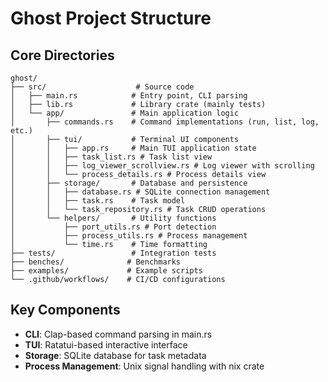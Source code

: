 # Ghost Project Structure

## Core Directories
```
ghost/
├── src/                    # Source code
│   ├── main.rs            # Entry point, CLI parsing
│   ├── lib.rs             # Library crate (mainly tests)
│   └── app/               # Main application logic
│       ├── commands.rs    # Command implementations (run, list, log, etc.)
│       ├── tui/           # Terminal UI components
│       │   ├── app.rs     # Main TUI application state
│       │   ├── task_list.rs # Task list view
│       │   ├── log_viewer_scrollview.rs # Log viewer with scrolling
│       │   └── process_details.rs # Process details view
│       ├── storage/       # Database and persistence
│       │   ├── database.rs # SQLite connection management
│       │   ├── task.rs    # Task model
│       │   └── task_repository.rs # Task CRUD operations
│       └── helpers/       # Utility functions
│           ├── port_utils.rs # Port detection
│           ├── process_utils.rs # Process management
│           └── time.rs    # Time formatting
├── tests/                 # Integration tests
├── benches/              # Benchmarks
├── examples/             # Example scripts
└── .github/workflows/    # CI/CD configurations
```

## Key Components
- **CLI**: Clap-based command parsing in main.rs
- **TUI**: Ratatui-based interactive interface
- **Storage**: SQLite database for task metadata
- **Process Management**: Unix signal handling with nix crate